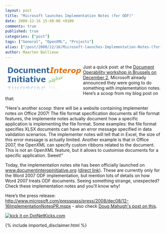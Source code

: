 ```yaml
---
layout: post
title: "Microsoft launches Implementation Notes (for ODF)"
date: 2008-12-16 15:49:00 +0100
comments: true
published: true
categories: ["post"]
tags: ["General", "OpenXML", "Projects"]
alias: ["/post/2008/12/16/Microsoft-launches-Implementation-Notes-(for-ODF).aspx", "/post/2008/12/16/microsoft-launches-implementation-notes-(for-odf).aspx"]
author: Maarten Balliauw
---
```

<p>
<img style="display: inline; margin: 5px; border: 0px" src="/images/WindowsLiveWriter/MicrosoftlaunchesImplementationNotesforO_DE6A/image_3.png" border="0" alt="Document Interop Initiative" title="Document Interop Initiative" width="242" height="79" align="left" /> Just a quick post: at the <a href="/post/2008/12/02/OpenXML-DII-workshop-Brussels-Quick-summary.aspx" target="_blank">Document Operability workshop in Brussels on December 2</a>, Microsoft already announced they were going to do something with implementation notes. Here&rsquo;s a scoop from my blog post on that: 
</p>
<p>
&ldquo;Here&#39;s another scoop: there will be a website containing implementer notes on Office 2007! The file format specification documents all file format features, the implemente notes actually document how a specific application is implementing the file format. Some examples: the file format specifies XLSX documents can have an error message specified in data validation scenarios. The implementer notes will tell that in Excel, the size of this error message is actually limited. Another example is that in Office 2007, the OpenXML can specify custom ribbons related to the document. This is not an OpenXML feature, but it allows to customise documents for a specific application. Sweet!&rdquo; 
</p>
<p>
Today, the implementation notes site has been officially launched on <a href="http://www.documentinteropinitiative.org">www.documentinteropinitiative.org</a> (<a href="http://www.documentinteropinitiative.org/OASISODF1.1/reference.aspx" target="_blank">direct link</a>). These are currently only for the Word 2007 ODF implementation, but mention lots of details on how Word 2007 treats ODF documents. Seeing something strange, unexpected? Check these implementation notes and you&#39;ll know why! 
</p>
<p>
Here&rsquo;s the press release: <a href="http://www.microsoft.com/presspass/press/2008/dec08/12-16ImplementationNotesPR.mspx" title="http://www.microsoft.com/presspass/press/2008/dec08/12-16ImplementationNotesPR.mspx">http://www.microsoft.com/presspass/press/2008/dec08/12-16ImplementationNotesPR.mspx</a> - also check <a href="http://blogs.msdn.com/dmahugh/archive/2008/12/16/odf-implementation-notes-for-office-2007-sp2.aspx" target="_blank">Doug Mahugh&#39;s post on this</a>.
</p>
<p>
<a href="http://www.dotnetkicks.com/kick/?url=/post/2008/12/16/Microsoft-launches-Implementation-Notes-(for-ODF).aspx&amp;title=Microsoft launches Implementation Notes (for ODF)"><img src="http://www.dotnetkicks.com/Services/Images/KickItImageGenerator.ashx?url=/post/2008/12/16/Microsoft-launches-Implementation-Notes-(for-ODF).aspx" border="0" alt="kick it on DotNetKicks.com" width="82" height="18" /> </a>
</p>


{% include imported_disclaimer.html %}

